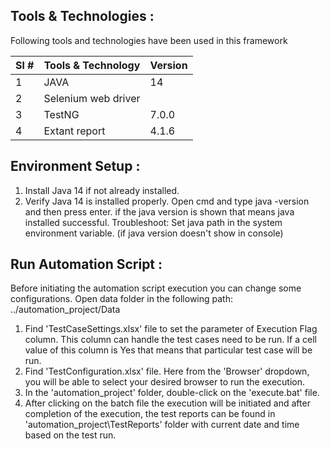 ## Tools & Technologies : ##
Following tools and technologies have been used in this framework

| Sl # | Tools & Technology | Version | 
| ---- | ------------------ | ------- 
| 1 | JAVA | 14 |
| 2	| Selenium web driver |
| 3	| TestNG | 7.0.0 |
| 4 | Extant report | 4.1.6 |

## Environment Setup : ##
1. Install Java 14 if not already installed.
2. Verify Java 14 is installed properly. Open cmd and type java -version and then press enter. if the java version is shown that means java installed successful.
Troubleshoot: Set java path in the system environment variable. (if java version doesn't show in console)

## Run Automation Script : ##
Before initiating the automation script execution you can change some configurations. Open data folder in the following path:
../automation_project/Data

1. Find 'TestCaseSettings.xlsx' file to set the parameter of Execution Flag column. This column can handle the test cases need to be run. 
   If a cell value of this column is Yes that means that particular test case will be run.
2. Find 'TestConfiguration.xlsx' file. Here from the 'Browser' dropdown, you will be able to select your desired browser to run the execution.
3. In the 'automation_project' folder, double-click on the 'execute.bat' file.
4. After clicking on the batch file the execution will be initiated and after completion of the execution, the test reports can be found in 'automation_project\TestReports' folder with current date and time based on the test run.